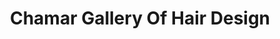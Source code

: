 ---
title: "Chamar Gallery Of Hair Design"
url: /blacksburg/chamar-gallery-of-hair-design/
shop: hairdresser
---